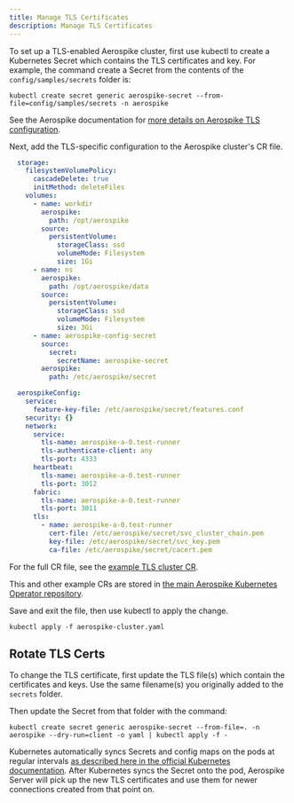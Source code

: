 ```yaml
---
title: Manage TLS Certificates
description: Manage TLS Certificates
---
```


To set up a TLS-enabled Aerospike cluster, first use kubectl to create a Kubernetes Secret which contains the TLS certificates and key. For example, the command create a Secret from the contents of the `config/samples/secrets` folder is:

```shell
kubectl create secret generic aerospike-secret --from-file=config/samples/secrets -n aerospike
```

See the Aerospike documentation for [more details on Aerospike TLS configuration](https://docs.aerospike.com/docs/operations/configure/network/tls/index.html).

Next, add the TLS-specific configuration to the Aerospike cluster's CR file.

```yaml
  storage:
    filesystemVolumePolicy:
      cascadeDelete: true
      initMethod: deleteFiles
    volumes:
      - name: workdir
        aerospike:
          path: /opt/aerospike
        source:
          persistentVolume:
            storageClass: ssd
            volumeMode: Filesystem
            size: 1Gi
      - name: ns
        aerospike:
          path: /opt/aerospike/data
        source:
          persistentVolume:
            storageClass: ssd
            volumeMode: Filesystem
            size: 3Gi
      - name: aerospike-config-secret
        source:
          secret:
            secretName: aerospike-secret
        aerospike:
          path: /etc/aerospike/secret

  aerospikeConfig:
    service:
      feature-key-file: /etc/aerospike/secret/features.conf
    security: {}
    network:
      service:
        tls-name: aerospike-a-0.test-runner
        tls-authenticate-client: any
        tls-port: 4333
      heartbeat:
        tls-name: aerospike-a-0.test-runner
        tls-port: 3012
      fabric:
        tls-name: aerospike-a-0.test-runner
        tls-port: 3011
      tls:
        - name: aerospike-a-0.test-runner
          cert-file: /etc/aerospike/secret/svc_cluster_chain.pem
          key-file: /etc/aerospike/secret/svc_key.pem
          ca-file: /etc/aerospike/secret/cacert.pem

```

For the full CR file, see the [example TLS cluster CR](https://github.com/aerospike/aerospike-kubernetes-operator/blob/2.0.0/config/samples/tls_cluster_cr.yaml).

This and other example CRs are stored in [the main Aerospike Kubernetes Operator repository](https://github.com/aerospike/aerospike-kubernetes-operator/tree/master/config/samples).

Save and exit the file, then use kubectl to apply the change.

```shell
kubectl apply -f aerospike-cluster.yaml
```

## Rotate TLS Certs

To change the TLS certificate, first update the TLS file(s) which contain the certificates and keys. Use the same filename(s) you originally added to the `secrets` folder.

Then update the Secret from that folder with the command:

```shell
kubectl create secret generic aerospike-secret --from-file=. -n aerospike --dry-run=client -o yaml | kubectl apply -f -
```

Kubernetes automatically syncs Secrets and config maps on the pods at regular intervals [as described here in the official Kubernetes documentation](https://kubernetes.io/docs/concepts/configuration/secret/#mounted-secrets-are-updated-automatically). After Kubernetes syncs the Secret onto the pod, Aerospike Server will pick up the new TLS certificates and use them for newer connections created from that point on.
